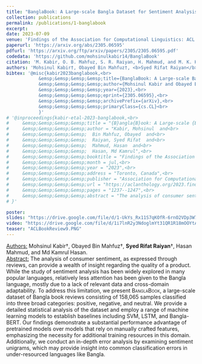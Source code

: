 ```yaml
---
title: "BanglaBook: A Large-scale Bangla Dataset for Sentiment Analysis from Book Reviews"
collection: publications
permalink: /publications/1-banglabook
excerpt: 
date: 2023-07-09
venue: 'Findings of the Association for Computational Linguistics: ACL 2023'
paperurl: 'https://arxiv.org/abs/2305.06595'
pdfurl: 'https://arxiv.org/ftp/arxiv/papers/2305/2305.06595.pdf'
codedata: 'https://github.com/mohsinulkabir14/BanglaBook'
citation: 'M. Kabir, O. B. Mahfuz, S. R. Raiyan, H. Mahmud, and M. K. Hasan, “BanglaBook: A Large-scale Bangla Dataset for Sentiment Analysis from Book Reviews,” arXiv preprint arXiv:2305.06595, 2023.'
authors: 'Mohsinul Kabir†, Obayed Bin Mahfuz†, <b>Syed Rifat Raiyan</b>†, Hasan Mahmud, and Md Kamrul Hasan.'
bibtex: '@misc{kabir2023banglabook,<br>
            &emsp;&emsp;&emsp;&emsp;title={BanglaBook: A Large-scale Bangla Dataset for Sentiment Analysis from Book Reviews},<br>
            &emsp;&emsp;&emsp;&emsp;author={Mohsinul Kabir and Obayed Bin Mahfuz and Syed Rifat Raiyan and Hasan Mahmud and Md Kamrul Hasan},<br>
            &emsp;&emsp;&emsp;&emsp;year={2023},<br>
            &emsp;&emsp;&emsp;&emsp;eprint={2305.06595},<br>
            &emsp;&emsp;&emsp;&emsp;archivePrefix={arXiv},<br>
            &emsp;&emsp;&emsp;&emsp;primaryClass={cs.CL}<br>
            }'
# '@inproceedings{kabir-etal-2023-banglabook,<br>
#     &emsp;&emsp;&emsp;&emsp;title = "{B}angla{B}ook: A Large-scale {B}angla Dataset for Sentiment Analysis from Book Reviews",<br>
#     &emsp;&emsp;&emsp;&emsp;author = "Kabir, Mohsinul  and<br>
#     &emsp;&emsp;&emsp;&emsp;  Bin Mahfuz, Obayed  and<br>
#     &emsp;&emsp;&emsp;&emsp;  Raiyan, Syed Rifat  and<br>
#     &emsp;&emsp;&emsp;&emsp;  Mahmud, Hasan  and<br>
#     &emsp;&emsp;&emsp;&emsp;  Hasan, Md Kamrul",<br>
#     &emsp;&emsp;&emsp;&emsp;booktitle = "Findings of the Association for Computational Linguistics: ACL 2023",<br>
#     &emsp;&emsp;&emsp;&emsp;month = jul,<br>
#     &emsp;&emsp;&emsp;&emsp;year = "2023",<br>
#     &emsp;&emsp;&emsp;&emsp;address = "Toronto, Canada",<br>
#     &emsp;&emsp;&emsp;&emsp;publisher = "Association for Computational Linguistics",<br>
#     &emsp;&emsp;&emsp;&emsp;url = "https://aclanthology.org/2023.findings-acl.80",<br>
#     &emsp;&emsp;&emsp;&emsp;pages = "1237--1247",<br>
#     &emsp;&emsp;&emsp;&emsp;abstract = "The analysis of consumer sentiment, as expressed through reviews, can provide a wealth of insight regarding the quality of a product. While the study of sentiment analysis has been widely explored in many popular languages, relatively less attention has been given to the Bangla language, mostly due to a lack of relevant data and cross-domain adaptability. To address this limitation, we present BanglaBook, a large-scale dataset of Bangla book reviews consisting of 158,065 samples classified into three broad categories: positive, negative, and neutral. We provide a detailed statistical analysis of the dataset and employ a range of machine learning models to establish baselines including SVM, LSTM, and Bangla-BERT. Our findings demonstrate a substantial performance advantage of pre-trained models over models that rely on manually crafted features, emphasizing the necessity for additional training resources in this domain. Additionally, we conduct an in-depth error analysis by examining sentiment unigrams, which may provide insight into common classification errors in under-resourced languages like Bangla. Our codes and data are publicly available at https://github.com/mohsinulkabir14/BanglaBook.",<br>
# }'

poster: 
slides: "https://drive.google.com/file/d/1-UkYs_Rx11S7qKOfR-6rnO2VDp3W78vQ/view?usp=sharing"
video: "https://drive.google.com/file/d/1i7lnR2y3NdoglmYt31QR1R18mOOYtA76/view?usp=sharing"
teaser: "ACLBookReview9.PNG"
---
```

<u>Authors:</u> Mohsinul Kabir†, Obayed Bin Mahfuz†, **Syed Rifat Raiyan**†, Hasan Mahmud, and Md Kamrul Hasan.
<br>
<u>Abstract:</u> The analysis of consumer sentiment, as expressed through reviews, can provide a wealth
of insight regarding the quality of a product. While the study of sentiment analysis
has been widely explored in many popular
languages, relatively less attention has been
given to the Bangla language, mostly due
to a lack of relevant data and cross-domain
adaptability. To address this limitation, we
present <span style="font-variant:small-caps;">BanglaBook</span>, a large-scale dataset
of Bangla book reviews consisting of 158,065
samples classified into three broad categories:
positive, negative, and neutral. We provide a
detailed statistical analysis of the dataset and
employ a range of machine learning models
to establish baselines including SVM, LSTM,
and Bangla-BERT. Our findings demonstrate
a substantial performance advantage of pretrained models over models that rely on manually crafted features, emphasizing the necessity for additional training resources in this domain. Additionally, we conduct an in-depth
error analysis by examining sentiment unigrams, which may provide insight into common classification errors in under-resourced
languages like Bangla.
<br>
<!-- [[PDF]](https://arxiv.org/ftp/arxiv/papers/2305/2305.06595.pdf) [[Code/Data]](https://github.com/mohsinulkabir14/BanglaBook) -->